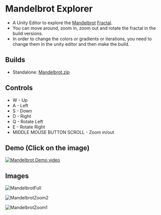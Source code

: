 # Mandelbrot Explorer
 * A Unity Editor to explore the [Mandelbrot](https://en.wikipedia.org/wiki/Mandelbrot_set) [Fractal](https://en.wikipedia.org/wiki/Fractal).
 * You can move around, zoom in, zoom out and rotate the fractal in the build versions.
 * In order to change the colors or gradients or iterations, you need to change them in the unity editor and then make the build.
 ## Builds
 * Standalone: [Mandelbrot.zip](https://github.com/pratik-dhende/Mandelbrot-Explorer/releases)
 ## Controls
 * W - Up
 * A - Left
 * S - Down
 * D - Right
 * Q - Rotate Left
 * E - Rotate Right
 * MIDDLE MOUSE BUTTON SCROLL - Zoom in/out

 ## Demo (Click on the image)
[![Mandelbrot Demo video](https://github.com/pratik-dhende/Mandelbrot-Explorer/assets/55596801/ceb7bb63-b082-4daa-8609-d709b0c1e6b3)](https://drive.google.com/file/d/1OwDmNSucSXRRKSX81DIrtmD990ohdoqU/view?usp=sharing)
 
 ## Images
 
![MandelbrotFull](https://user-images.githubusercontent.com/55596801/142043342-b2209efc-a9af-4032-89e7-95290b4f6447.png)

![MandelbrotZoom2](https://user-images.githubusercontent.com/55596801/142043378-82734a92-bce3-4d72-acd5-f8e8c694690e.png)

![MandelbrotZoom1](https://user-images.githubusercontent.com/55596801/142043360-5572d8ce-a605-47ae-92a1-b65506db9250.png)


 
